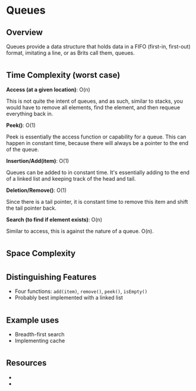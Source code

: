 # Queues
## Overview

Queues provide a data structure that holds data in a FIFO (first-in, first-out) format, imitating a line, or as Brits call them, queues.

#
## Time Complexity (worst case)
**Access (at a given location)**: O(n)

This is not quite the intent of queues, and as such, similar to stacks, you would have to remove all elements, find the element, and then requeue everything back in.

**Peek()**: O(1)

Peek is essentially the access function or capability for a queue. This can happen in constant time, because there will always be a pointer to the end of the queue.

**Insertion/Add(item)**: O(1)

Queues can be added to in constant time. It's essentially adding to the end of a linked list and keeping track of the head and tail.

**Deletion/Remove()**: O(1)

Since there is a tail pointer, it is constant time to remove this item and shift the tail pointer back.

**Search (to find if element exists)**: O(n)

Similar to access, this is against the nature of a queue. O(n).

#
## Space Complexity

#
## Distinguishing Features
- Four functions: `add(item)`, `remove()`, `peek()`, `isEmpty()`
- Probably best implemented with a linked list

#
## Example uses
- Breadth-first search
- Implementing cache

#
## Resources
- 
- 

#